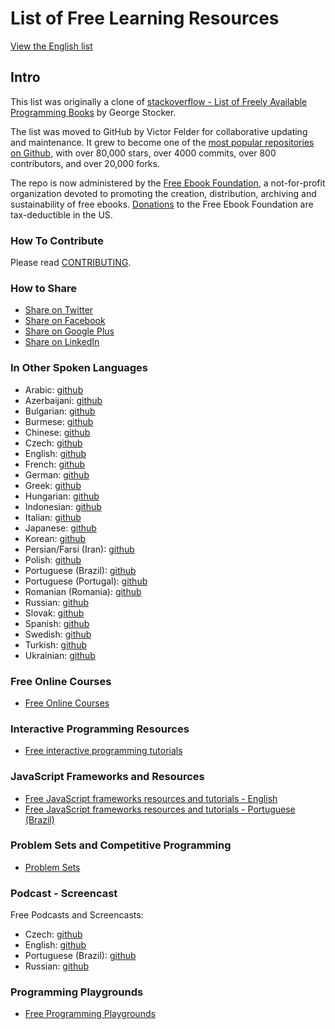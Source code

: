 # List of Free Learning Resources 

[View the English list](/free-programming-books.md)

## Intro
This list was originally a clone of [stackoverflow - List of Freely Available Programming Books](http://web.archive.org/web/20130824154208/http://stackoverflow.com/a/392926) by George Stocker. 

The list was moved to GitHub by Victor Felder for collaborative updating and maintenance. It grew to become one of the [most popular repositories on Github](https://octoverse.github.com/), with over 80,000 stars, over 4000 commits, over 800 contributors, and over 20,000 forks.

The repo is now administered by the [Free Ebook Foundation](https://ebookfoundation.org), a not-for-profit organization devoted to promoting the creation, distribution, archiving and sustainability of free ebooks. [Donations](https://ebookfoundation.org/contributions.html) to the Free Ebook Foundation are tax-deductible in the US.

### How To Contribute

Please read [CONTRIBUTING](/CONTRIBUTING.md).

### How to Share
+ [Share on Twitter](http://twitter.com/home?status=https://github.com/EbookFoundation/free-programming-books%0AFree%20Programming%20Books)
+ [Share on Facebook](http://www.facebook.com/sharer/sharer.php?s=100&p[url]=https://github.com/EbookFoundation/free-programming-books&p[images][0]=&p[title]=Free%20Programming%20Books&p[summary]=)
+ [Share on Google Plus](https://plus.google.com/share?url=https://github.com/EbookFoundation/free-programming-books)
+ [Share on LinkedIn](http://www.linkedin.com/shareArticle?mini=true&url=https://github.com/EbookFoundation/free-programming-books&title=Free%20Programming%20Books&summary=&source=)


### In Other Spoken Languages
+ Arabic: [github](/free-programming-books-ar.md)
+ Azerbaijani: [github](/free-programming-books-az.md)
+ Bulgarian: [github](/free-programming-books-bg.md)
+ Burmese: [github](/free-programming-books-mm.md)
+ Chinese: [github](/free-programming-books-zh.md)
+ Czech: [github](/free-programming-books-cs.md)
+ English: [github](/free-programming-books.md)
+ French: [github](/free-programming-books-fr.md)
+ German: [github](/free-programming-books-de.md)
+ Greek: [github](/free-programming-books-gr.md)
+ Hungarian: [github](/free-programming-books-hu.md)
+ Indonesian: [github](/free-programming-books-id.md)
+ Italian: [github](/free-programming-books-it.md)
+ Japanese: [github](/free-programming-books-ja.md)
+ Korean: [github](/free-programming-books-ko.md)
+ Persian/Farsi (Iran): [github](/free-programming-books-fa_IR.md)
+ Polish: [github](/free-programming-books-pl.md)
+ Portuguese (Brazil): [github](/free-programming-books-pt_BR.md)
+ Portuguese (Portugal): [github](/free-programming-books-pt_PT.md)
+ Romanian (Romania): [github](/free-programming-books-ro.md)
+ Russian: [github](/free-programming-books-ru.md)
+ Slovak: [github](/free-programming-books-sk.md)
+ Spanish: [github](/free-programming-books-es.md)
+ Swedish: [github](/free-programming-books-se.md)
+ Turkish: [github](/free-programming-books-tr.md)
+ Ukrainian: [github](/free-programming-books-ua.md)


### Free Online Courses
+ [Free Online Courses](/free-courses-en.md)


### Interactive Programming Resources
+ [Free interactive programming tutorials](/free-programming-interactive-tutorials-en.md)


### JavaScript Frameworks and Resources
+ [Free JavaScript frameworks resources and tutorials - English](/javascript-frameworks-resources.md)
+ [Free JavaScript frameworks resources and tutorials - Portuguese (Brazil)](/javascript-frameworks-resources-pt_BR.md)


### Problem Sets and Competitive Programming
+ [Problem Sets](/problem-sets-competitive-programming.md)


### Podcast - Screencast
Free Podcasts and Screencasts:

+ Czech: [github](/free-podcasts-screencasts-cs.md)
+ English: [github](/free-podcasts-screencasts-en.md)
+ Portuguese (Brazil): [github](/free-podcasts-screencasts-pt_BR.md)
+ Russian: [github](/free-podcasts-screencasts-ru.md)


### Programming Playgrounds
+ [Free Programming Playgrounds](/free-programming-playgrounds.md)
